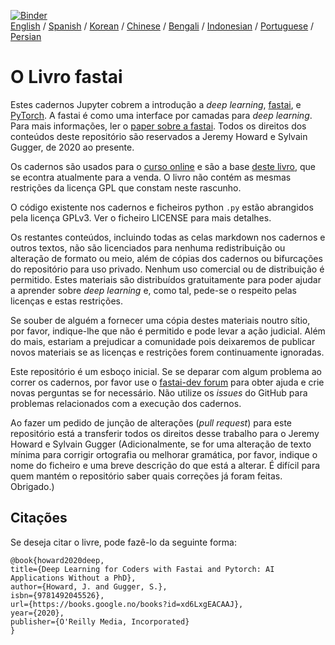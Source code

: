 [![Binder](https://mybinder.org/badge_logo.svg)](https://mybinder.org/v2/gh/fastai/fastbook/master)  
[English](./README.md) / [Spanish](./README_es.md) / [Korean](./README_ko.md) / [Chinese](./README_zh.md) / [Bengali](./README_bn.md) / [Indonesian](./README_id.md) / [Portuguese](./README_pt.md) / [Persian](./README_fa.md)

# O Livro fastai

Estes cadernos Jupyter cobrem a introdução a _deep learning_, [fastai](https://docs.fast.ai/), e [PyTorch](https://pytorch.org/). A fastai é como uma interface por camadas para _deep learning_. Para mais informações, ler o [paper sobre a fastai](https://www.mdpi.com/2078-2489/11/2/108). Todos os direitos dos conteúdos deste repositório são reservados a Jeremy Howard e Sylvain Gugger, de 2020 ao presente.

Os cadernos são usados para o [curso online](https://course.fast.ai) e são a base [deste livro](https://www.amazon.com/Deep-Learning-Coders-fastai-PyTorch/dp/1492045527), que se econtra atualmente para a venda. O livro não contém as mesmas restrições da licença GPL que constam neste rascunho.

O código existente nos cadernos e ficheiros python `.py` estão abrangidos pela licença GPLv3. Ver o ficheiro LICENSE para mais detalhes.

Os restantes conteúdos, incluindo todas as celas markdown nos cadernos e outros textos, não são licenciados para nenhuma redistribuição ou alteração de formato ou meio, além de cópias dos cadernos ou bifurcações do repositório para uso privado. Nenhum uso comercial ou de distribuição é permitido. Estes materiais são distribuídos gratuitamente para poder ajudar a aprender sobre _deep learning_ e, como tal, pede-se o respeito pelas licenças e estas restrições.

Se souber de alguém a fornecer uma cópia destes materiais noutro sítio, por favor, indique-lhe que não é permitido e pode levar a ação judicial. Além do mais, estariam a prejudicar a comunidade pois deixaremos de publicar novos materiais se as licenças e restrições forem continuamente ignoradas.

Este repositório é um esboço inicial. Se se deparar com algum problema ao correr os cadernos, por favor use o [fastai-dev forum](https://forums.fast.ai/c/fastai-users/fastai-dev/) para obter ajuda e crie novas perguntas se for necessário. Não utilize os _issues_ do GitHub para problemas relacionados com a execução dos cadernos.

Ao fazer um pedido de junção de alterações (_pull request_) para este repositório está a transferir todos os direitos desse trabalho para o Jeremy Howard e Sylvain Gugger (Adicionalmente, se for uma alteração de texto mínima para corrigir ortografia ou melhorar gramática, por favor, indique o nome do ficheiro e uma breve descrição do que está a alterar. É difícil para quem mantém o repositório saber quais correções já foram feitas. Obrigado.)

## Citações

Se deseja citar o livre, pode fazê-lo da seguinte forma:

```
@book{howard2020deep,
title={Deep Learning for Coders with Fastai and Pytorch: AI Applications Without a PhD},
author={Howard, J. and Gugger, S.},
isbn={9781492045526},
url={https://books.google.no/books?id=xd6LxgEACAAJ},
year={2020},
publisher={O'Reilly Media, Incorporated}
}
```
